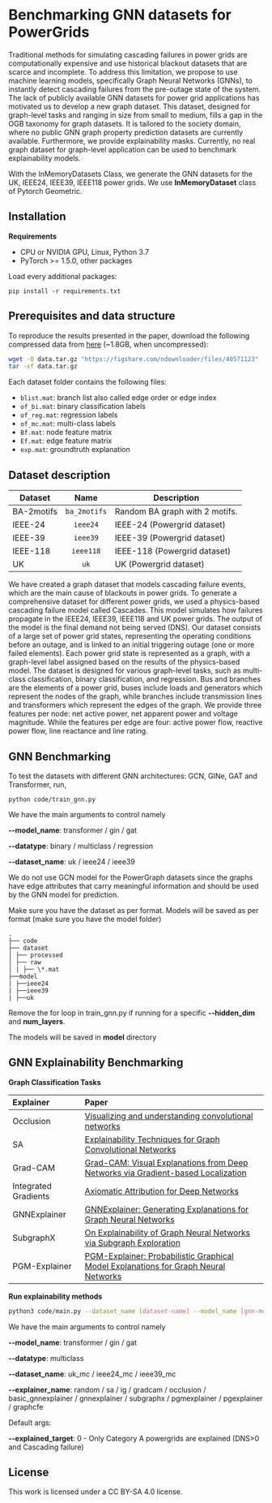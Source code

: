 # Benchmarking GNN datasets for PowerGrids

Traditional methods for simulating cascading failures in power grids are computationally expensive and use historical blackout datasets that are scarce and incomplete. To address this limitation, we propose to use machine learning models, specifically Graph Neural Networks (GNNs), to instantly detect cascading failures from the pre-outage state of the system. The lack of publicly available GNN datasets for power grid applications has motivated us to develop a new graph dataset. This dataset, designed for graph-level tasks and ranging in size from small to medium, fills a gap in the OGB taxonomy for graph datasets. It is tailored to the society domain, where no public GNN graph property prediction datasets are currently available. Furthermore, we provide explainability masks. Currently, no real graph dataset for graph-level application can be used to benchmark explainability models.

With the InMemoryDatasets Class, we generate the GNN datasets for the UK, IEEE24, IEEE39, IEEE118 power grids. We use **InMemoryDataset** class of Pytorch Geometric.

## Installation

**Requirements**

- CPU or NVIDIA GPU, Linux, Python 3.7
- PyTorch >= 1.5.0, other packages

Load every additional packages:

```
pip install -r requirements.txt
```

## Prerequisites and data structure

To reproduce the results presented in the paper, download the following compressed data from [here](https://figshare.com/articles/dataset/PowerGraph/22820534) (~1.8GB, when uncompressed):

```bash
wget -O data.tar.gz "https://figshare.com/ndownloader/files/40571123"
tar -xf data.tar.gz
```

Each dataset folder contains the following files:

- `blist.mat`: branch list also called edge order or edge index
- `of_bi.mat`: binary classification labels
- `of_reg.mat`: regression labels
- `of_mc.mat`: multi-class labels
- `Bf.mat`: node feature matrix
- `Ef.mat`: edge feature matrix
- `exp.mat`: groundtruth explanation

## Dataset description

| Dataset    |     Name     | Description                    |
| ---------- | :----------: | ------------------------------ |
| BA-2motifs | `ba_2motifs` | Random BA graph with 2 motifs. |
| IEEE-24    |   `ieee24`   | IEEE-24 (Powergrid dataset)    |
| IEEE-39    |   `ieee39`   | IEEE-39 (Powergrid dataset)    |
| IEEE-118   |  `ieee118`   | IEEE-118 (Powergrid dataset)   |
| UK         |     `uk`     | UK (Powergrid dataset)         |

We have created a graph dataset that models cascading failure events, which are the main cause of blackouts in power grids. To generate a comprehensive dataset for different power grids, we used a physics-based cascading failure model called Cascades. This model simulates how failures propagate in the IEEE24, IEEE39, IEEE118 and UK power grids. The output of the model is the final demand not being served (DNS). Our dataset consists of a large set of power grid states, representing the operating conditions before an outage, and is linked to an initial triggering outage (one or more failed elements). Each power grid state is represented as a graph, with a graph-level label assigned based on the results of the physics-based model. The dataset is designed for various graph-level tasks, such as multi-class classification, binary classification, and regression. Bus and branches are the elements of a power grid, buses include loads and generators which represent the nodes of the graph, while branches include transmission lines and transformers which represent the edges of the graph. We provide three features per node: net active power, net apparent power and voltage magnitude. While the features per edge are four: active power flow, reactive power flow, line reactance and line rating.

## GNN Benchmarking

To test the datasets with different GNN architectures: GCN, GINe, GAT and Transformer, run,

```
python code/train_gnn.py
```

We have the main arguments to control namely

**--model_name**: transformer / gin / gat

**--datatype**: binary / multiclass / regression

**--dataset_name**: uk / ieee24 / ieee39

We do not use GCN model for the PowerGraph datasets since the graphs have edge attributes that carry meaningful information and should be used by the GNN model for prediction.

Make sure you have the dataset as per format. Models will be saved as per format (make sure you have the model folder)

```
.
├── code
├── dataset
│ ├── processed
│ ├── raw
| | ├── \*.mat
├──model
| ├──ieee24
| ├──ieee39
| ├──uk
```

Remove the for loop in train_gnn.py if running for a specific **--hidden_dim** and **num_layers**.

The models will be saved in **model** directory

## GNN Explainability Benchmarking

**Graph Classification Tasks**

| Explainer            | Paper                                                                                                                       |
| :------------------- | :-------------------------------------------------------------------------------------------------------------------------- |
| Occlusion            | [Visualizing and understanding convolutional networks](https://arxiv.org/pdf/1311.2901.pdf)                                 |
| SA                   | [Explainability Techniques for Graph Convolutional Networks](https://arxiv.org/pdf/1905.13686.pdf)                          |
| Grad-CAM             | [Grad-CAM: Visual Explanations from Deep Networks via Gradient-based Localization](https://arxiv.org/pdf/1610.02391.pdf)    |
| Integrated Gradients | [Axiomatic Attribution for Deep Networks](https://arxiv.org/pdf/1703.01365.pdf)                                             |
| GNNExplainer         | [GNNExplainer: Generating Explanations for Graph Neural Networks](https://arxiv.org/pdf/1903.03894.pdf)                     |
| SubgraphX            | [On Explainability of Graph Neural Networks via Subgraph Exploration](https://arxiv.org/pdf/2102.05152.pdf)                 |
| PGM-Explainer        | [PGM-Explainer: Probabilistic Graphical Model Explanations for Graph Neural Networks](https://arxiv.org/pdf/2010.05788.pdf) |

**Run explainability methods**

```bash
python3 code/main.py --dataset_name [dataset-name] --model_name [gnn-model] --explainer_name [explainer-name]
```

We have the main arguments to control namely

**--model_name**: transformer / gin / gat

**--datatype**: multiclass

**--dataset_name**: uk_mc / ieee24_mc / ieee39_mc

**--explainer_name**: random / sa / ig / gradcam / occlusion / basic_gnnexplainer / gnnexplainer / subgraphx / pgmexplainer / pgexplainer / graphcfe

Default args:

**--explained_target**: 0 - Only Category A powergrids are explained (DNS>0 and Cascading failure)

## License

This work is licensed under a CC BY-SA 4.0 license.
